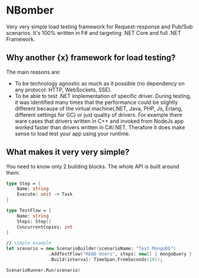 # NBomber
Very very simple load testing framework for Request-response and Pub/Sub scenarios. It's 100% written in F# and targeting .NET Core and full .NET Framework.

## Why another {x} framework for load testing?
The main reasons are:
 - To be technology agnostic as much as it possible (no dependency on any protocol: HTTP, WebSockets, SSE).
 - To be able to test .NET implementation of specific driver. During testing, it was identified many times that the performance could be slightly different because of the virtual machine(.NET, Java, PHP, Js, Erlang, different settings for GC) or just quality of drivers. For example there ware cases that drivers written in C++ and invoked from NodeJs app worked faster than drivers written in C#/.NET. Therafore it does make sense to load test your app using your runtime.

## What makes it very very simple? 
You need to know only 2 building blocks. The whole API is built around them.
```fsharp
type Step = {
    Name: string
    Execute: unit -> Task
}

type TestFlow = {
    Name: string
    Steps: Step[]
    ConcurrentCopies: int
}

// simple example
let scenario = new ScenarioBuilder(scenarioName: "Test MongoDb")                
                .AddTestFlow("READ Users", steps: new[] { mongoQuery }, concurrentCopies: 10)                
                .Build(interval: TimeSpan.FromSeconds(10));

ScenarioRunner.Run(scenario)

```
